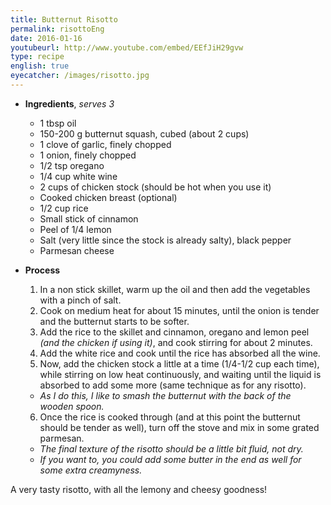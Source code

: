 ```yaml
---
title: Butternut Risotto
permalink: risottoEng
date: 2016-01-16
youtubeurl: http://www.youtube.com/embed/EEfJiH29gvw
type: recipe
english: true
eyecatcher: /images/risotto.jpg
---
```


* **Ingredients**, _serves 3_
  * 1 tbsp oil
  * 150-200 g butternut squash, cubed (about 2 cups)
  * 1 clove of garlic, finely chopped
  * 1 onion, finely chopped
  * 1/2 tsp oregano
  * 1/4 cup white wine
  * 2 cups of chicken stock (should be hot when you use it)
  * Cooked chicken breast (optional)
  * 1/2 cup rice
  * Small stick of cinnamon
  * Peel of 1/4 lemon 
  * Salt (very little since the stock is already salty), black pepper
  * Parmesan cheese

* **Process**
  1. In a non stick skillet, warm up the oil and then add the vegetables with a pinch of salt. 
  2. Cook on medium heat for about 15 minutes, until the onion is tender and the butternut starts to be softer. 
  3. Add the rice to the skillet and cinnamon, oregano and lemon peel _(and the chicken if using it)_, and cook stirring for about 2 minutes. 
  4. Add the white rice  and cook until the rice has absorbed all the wine.
  5. Now, add the chicken stock a little at a time (1/4-1/2 cup each time), while stirring on low heat continuously, and waiting until the liquid is absorbed to add some more (same technique as for any risotto).
   - _As I do this, I like to smash the butternut with the back of the wooden spoon._
  6. Once the rice is cooked through (and at this point the butternut should be tender as well), turn off the stove and mix in some grated parmesan. 
   - _The final texture of the risotto should be a little bit fluid, not dry._
   - _If you want to, you could add some butter in the end as well for some extra creamyness._ 

A very tasty risotto, with all the lemony and cheesy goodness!
